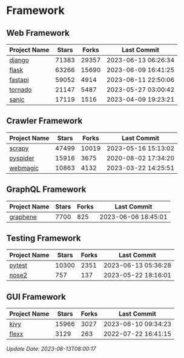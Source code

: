 # Framework

## Web Framework
| Project Name | Stars | Forks | Last Commit |
| ------------ | ----- | ----- | ----------- |
| [django](https://github.com/django/django) | 71383 | 29357 | 2023-06-13 06:26:34 |
| [flask](https://github.com/pallets/flask) | 63266 | 15690 | 2023-06-09 16:41:25 |
| [fastapi](https://github.com/tiangolo/fastapi) | 59052 | 4914 | 2023-06-11 22:50:06 |
| [tornado](https://github.com/tornadoweb/tornado) | 21147 | 5487 | 2023-05-27 03:00:42 |
| [sanic](https://github.com/sanic-org/sanic) | 17119 | 1516 | 2023-04-09 19:23:21 |

## Crawler Framework
| Project Name | Stars | Forks | Last Commit |
| ------------ | ----- | ----- | ----------- |
| [scrapy](https://github.com/scrapy/scrapy) | 47499 | 10019 | 2023-05-16 15:13:02 |
| [pyspider](https://github.com/binux/pyspider) | 15916 | 3675 | 2020-08-02 17:34:20 |
| [webmagic](https://github.com/code4craft/webmagic) | 10863 | 4132 | 2023-03-22 14:25:51 |

## GraphQL Framework
| Project Name | Stars | Forks | Last Commit |
| ------------ | ----- | ----- | ----------- |
| [graphene](https://github.com/graphql-python/graphene) | 7700 | 825 | 2023-06-06 18:45:01 |

## Testing Framework
| Project Name | Stars | Forks | Last Commit |
| ------------ | ----- | ----- | ----------- |
| [pytest](https://github.com/pytest-dev/pytest) | 10300 | 2351 | 2023-06-13 05:36:28 |
| [nose2](https://github.com/nose-devs/nose2) | 757 | 137 | 2023-05-22 18:16:01 |

## GUI Framework
| Project Name | Stars | Forks | Last Commit |
| ------------ | ----- | ----- | ----------- |
| [kivy](https://github.com/kivy/kivy) | 15966 | 3027 | 2023-06-10 09:34:23 |
| [flexx](https://github.com/flexxui/flexx) | 3129 | 263 | 2022-07-22 16:41:15 |

*Update Date: 2023-06-13T08:00:17*